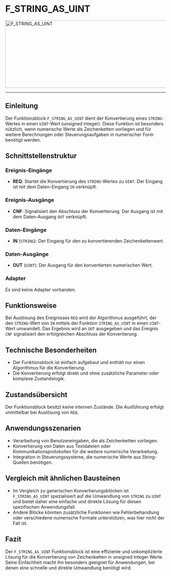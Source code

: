 # F_STRING_AS_UINT

<img width="1467" height="212" alt="F_STRING_AS_UINT" src="https://github.com/user-attachments/assets/f8cf5972-de3c-4670-aef7-935e96a795d1" />

* * * * * * * * * *
## Einleitung
Der Funktionsblock `F_STRING_AS_UINT` dient der Konvertierung eines `STRING`-Wertes in einen `UINT`-Wert (unsigned integer). Diese Funktion ist besonders nützlich, wenn numerische Werte als Zeichenketten vorliegen und für weitere Berechnungen oder Steuerungsaufgaben in numerischer Form benötigt werden.

## Schnittstellenstruktur

### **Ereignis-Eingänge**
- **REQ**: Startet die Konvertierung des `STRING`-Wertes zu `UINT`. Der Eingang ist mit dem Daten-Eingang `IN` verknüpft.

### **Ereignis-Ausgänge**
- **CNF**: Signalisiert den Abschluss der Konvertierung. Der Ausgang ist mit dem Daten-Ausgang `OUT` verknüpft.

### **Daten-Eingänge**
- **IN** (`STRING`): Der Eingang für den zu konvertierenden Zeichenkettenwert.

### **Daten-Ausgänge**
- **OUT** (`UINT`): Der Ausgang für den konvertierten numerischen Wert.

### **Adapter**
Es sind keine Adapter vorhanden.

## Funktionsweise
Bei Auslösung des Ereignisses `REQ` wird der Algorithmus ausgeführt, der den `STRING`-Wert von `IN` mittels der Funktion `STRING_AS_UINT` in einen `UINT`-Wert umwandelt. Das Ergebnis wird an `OUT` ausgegeben und das Ereignis `CNF` signalisiert den erfolgreichen Abschluss der Konvertierung.

## Technische Besonderheiten
- Der Funktionsblock ist einfach aufgebaut und enthält nur einen Algorithmus für die Konvertierung.
- Die Konvertierung erfolgt direkt und ohne zusätzliche Parameter oder komplexe Zustandslogik.

## Zustandsübersicht
Der Funktionsblock besitzt keine internen Zustände. Die Ausführung erfolgt unmittelbar bei Auslösung von `REQ`.

## Anwendungsszenarien
- Verarbeitung von Benutzereingaben, die als Zeichenketten vorliegen.
- Konvertierung von Daten aus Textdateien oder Kommunikationsprotokollen für die weitere numerische Verarbeitung.
- Integration in Steuerungssysteme, die numerische Werte aus String-Quellen benötigen.

## Vergleich mit ähnlichen Bausteinen
- Im Vergleich zu generischen Konvertierungsblöcken ist `F_STRING_AS_UINT` spezialisiert auf die Umwandlung von `STRING` zu `UINT` und bietet daher eine einfache und direkte Lösung für diesen spezifischen Anwendungsfall.
- Andere Blöcke könnten zusätzliche Funktionen wie Fehlerbehandlung oder verschiedene numerische Formate unterstützen, was hier nicht der Fall ist.

## Fazit
Der `F_STRING_AS_UINT` Funktionsblock ist eine effiziente und unkomplizierte Lösung für die Konvertierung von Zeichenketten in unsigned integer Werte. Seine Einfachheit macht ihn besonders geeignet für Anwendungen, bei denen eine schnelle und direkte Umwandlung benötigt wird.
